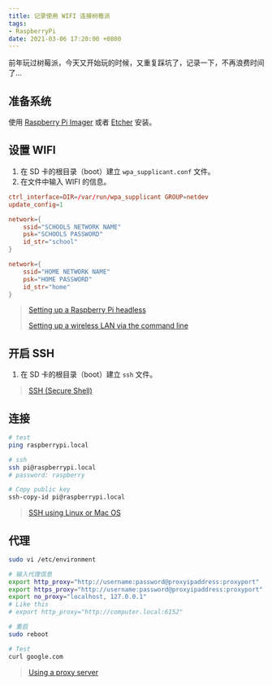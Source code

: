 ```yaml
---
title: 记录使用 WIFI 连接树莓派
tags: 
- RaspberryPi
date: 2021-03-06 17:20:00 +0800
---
```


前年玩过树莓派，今天又开始玩的时候，又重复踩坑了，记录一下，不再浪费时间了...

<!--more-->

## 准备系统

使用 [Raspberry Pi Imager](https://www.raspberrypi.org/software/) 或者 [Etcher](https://www.balena.io/etcher/) 安装。

## 设置 WIFI

1. 在 SD 卡的根目录（boot）建立 `wpa_supplicant.conf` 文件。
2. 在文件中输入 WIFI 的信息。

```conf
ctrl_interface=DIR=/var/run/wpa_supplicant GROUP=netdev
update_config=1

network={
    ssid="SCHOOLS NETWORK NAME"
    psk="SCHOOLS PASSWORD"
    id_str="school"
}

network={
    ssid="HOME NETWORK NAME"
    psk="HOME PASSWORD"
    id_str="home"
}
```

> [Setting up a Raspberry Pi headless](https://www.raspberrypi.org/documentation/configuration/wireless/headless.md)
>
> [Setting up a wireless LAN via the command line](https://www.raspberrypi.org/documentation/configuration/wireless/wireless-cli.md)

## 开启 SSH

1. 在 SD 卡的根目录（boot）建立 `ssh` 文件。

> [SSH (Secure Shell)](https://www.raspberrypi.org/documentation/remote-access/ssh/README.md)

## 连接

```sh
# test
ping raspberrypi.local

# ssh
ssh pi@raspberrypi.local
# password: raspberry

# Copy public key
ssh-copy-id pi@raspberrypi.local
```

> [SSH using Linux or Mac OS](https://www.raspberrypi.org/documentation/remote-access/ssh/unix.md)

## 代理

```sh
sudo vi /etc/environment

# 输入代理信息
export http_proxy="http://username:password@proxyipaddress:proxyport"
export https_proxy="http://username:password@proxyipaddress:proxyport"
export no_proxy="localhost, 127.0.0.1"
# Like this
# export http_proxy="http://computer.local:6152"

# 重启
sudo reboot

# Test
curl google.com
```

> [Using a proxy server](https://www.raspberrypi.org/documentation/configuration/use-a-proxy.md)
